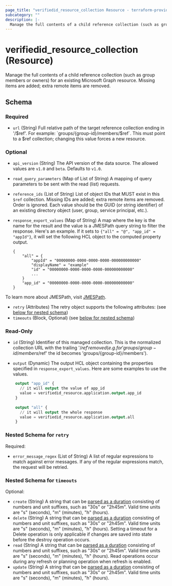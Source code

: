 ```yaml
---
page_title: "verifiedid_resource_collection Resource - terraform-provider-verifiedid"
subcategory: ""
description: |-
  Manage the full contents of a child reference collection (such as group members or owners) for an existing Microsoft Graph resource. Missing items are added; extra remote items are removed.
---
```


# verifiedid_resource_collection (Resource)

Manage the full contents of a child reference collection (such as group members or owners) for an existing Microsoft Graph resource. Missing items are added; extra remote items are removed.



<!-- schema generated by tfplugindocs -->
## Schema

### Required

- `url` (String) Full relative path of the target reference collection ending in '/$ref'. For example: `groups/{group-id}/members/$ref`. This must point to a $ref collection; changing this value forces a new resource.

### Optional

- `api_version` (String) The API version of the data source. The allowed values are `v1.0` and `beta`. Defaults to `v1.0`.
- `read_query_parameters` (Map of List of String) A mapping of query parameters to be sent with the read (list) requests.
- `reference_ids` (List of String) List of object IDs that MUST exist in this `$ref` collection. Missing IDs are added; extra remote items are removed. Order is ignored. Each value should be the GUID (or string identifier) of an existing directory object (user, group, service principal, etc.).
- `response_export_values` (Map of String) A map where the key is the name for the result and the value is a JMESPath query string to filter the response. Here's an example. If it sets to `{"all" = "@", "app_id" = "appId"}`, it will set the following HCL object to the computed property output.

	```text
	{
		"all" = {
			"appId" = "00000000-0000-0000-0000-000000000000"
			"displayName" = "example"
			"id" = "00000000-0000-0000-0000-000000000000"
			...
		}
		"app_id" = "00000000-0000-0000-0000-000000000000"
	}
	```

To learn more about JMESPath, visit [JMESPath](https://jmespath.org/).
- `retry` (Attributes) The retry object supports the following attributes: (see [below for nested schema](#nestedatt--retry))
- `timeouts` (Block, Optional) (see [below for nested schema](#nestedblock--timeouts))

### Read-Only

- `id` (String) Identifier of this managed collection. This is the normalized collection URL with the trailing '/$ref' removed (e.g. for 'groups/{group-id}/members/$ref' the id becomes 'groups/{group-id}/members').
- `output` (Dynamic) The output HCL object containing the properties specified in `response_export_values`. Here are some examples to use the values.

	```terraform
	 output "app_id" {
	   // it will output the value of app_id
	   value = verifiedid_resource.application.output.app_id
	 }
	 
	 output "all" {
	   // it will output the whole response
	   value = verifiedid_resource.application.output.all
	 }
	```

<a id="nestedatt--retry"></a>
### Nested Schema for `retry`

Required:

- `error_message_regex` (List of String) A list of regular expressions to match against error messages. If any of the regular expressions match, the request will be retried.


<a id="nestedblock--timeouts"></a>
### Nested Schema for `timeouts`

Optional:

- `create` (String) A string that can be [parsed as a duration](https://pkg.go.dev/time#ParseDuration) consisting of numbers and unit suffixes, such as "30s" or "2h45m". Valid time units are "s" (seconds), "m" (minutes), "h" (hours).
- `delete` (String) A string that can be [parsed as a duration](https://pkg.go.dev/time#ParseDuration) consisting of numbers and unit suffixes, such as "30s" or "2h45m". Valid time units are "s" (seconds), "m" (minutes), "h" (hours). Setting a timeout for a Delete operation is only applicable if changes are saved into state before the destroy operation occurs.
- `read` (String) A string that can be [parsed as a duration](https://pkg.go.dev/time#ParseDuration) consisting of numbers and unit suffixes, such as "30s" or "2h45m". Valid time units are "s" (seconds), "m" (minutes), "h" (hours). Read operations occur during any refresh or planning operation when refresh is enabled.
- `update` (String) A string that can be [parsed as a duration](https://pkg.go.dev/time#ParseDuration) consisting of numbers and unit suffixes, such as "30s" or "2h45m". Valid time units are "s" (seconds), "m" (minutes), "h" (hours).


